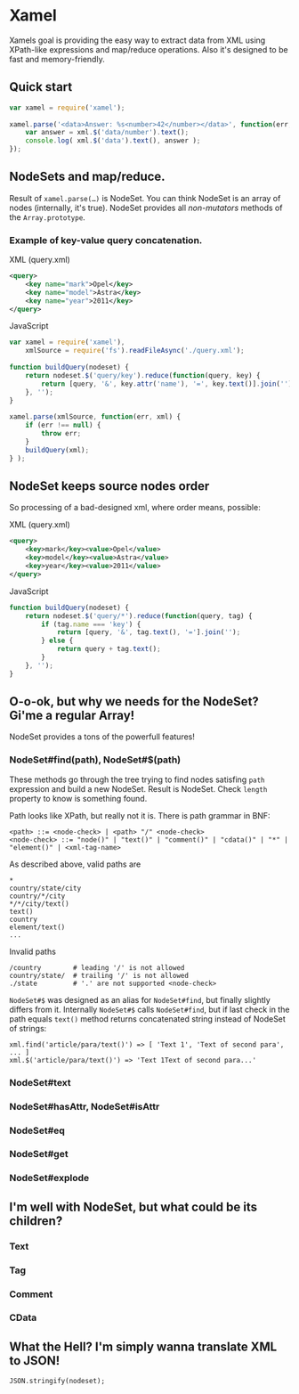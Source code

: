 # Xamel

Xamels goal is providing the easy way to extract data from XML using XPath-like expressions and map/reduce operations. Also it's designed to be fast and memory-friendly.

## Quick start

```javascript
var xamel = require('xamel');
    
xamel.parse('<data>Answer: %s<number>42</number></data>', function(err, xml) {
    var answer = xml.$('data/number').text();
    console.log( xml.$('data').text(), answer );
});
```

## NodeSets and map/reduce.

Result of `xamel.parse(…)` is NodeSet. You can think NodeSet is an array of nodes (internally, it's true). NodeSet provides all _non-mutators_ methods of the `Array.prototype`.

### Example of key-value query concatenation.

XML (query.xml)

```xml
<query>
    <key name="mark">Opel</key>
    <key name="model">Astra</key>
    <key name="year">2011</key>
</query>
```

JavaScript

```javascript
var xamel = require('xamel'),
    xmlSource = require('fs').readFileAsync('./query.xml');
    
function buildQuery(nodeset) {
    return nodeset.$('query/key').reduce(function(query, key) {
        return [query, '&', key.attr('name'), '=', key.text()].join('');
    }, '');
}
        
xamel.parse(xmlSource, function(err, xml) {
    if (err !== null) {
        throw err;
    }
    buildQuery(xml);
} );
```

## NodeSet keeps source nodes order

So processing of a bad-designed xml, where order means, possible:

XML (query.xml)

```xml
<query>
    <key>mark</key><value>Opel</value>
    <key>model</key><value>Astra</value>
    <key>year</key><value>2011</value>
</query>
```

JavaScript

```javascript
function buildQuery(nodeset) {
    return nodeset.$('query/*').reduce(function(query, tag) {
        if (tag.name === 'key') {
            return [query, '&', tag.text(), '='].join('');
        } else {
            return query + tag.text();
        }
    }, '');
}
```

## O-o-ok, but why we needs for the NodeSet? Gi'me a regular Array!

NodeSet provides a tons of the powerfull features!

### NodeSet#find(path), NodeSet#$(path)

These methods go through the tree trying to find nodes satisfing `path` expression and build a new NodeSet. 
Result is NodeSet. Check `length` property to know is something found.

Path looks like XPath, but really not it is. There is path grammar in BNF:

```bnf
<path> ::= <node-check> | <path> "/" <node-check>
<node-check> ::= "node()" | "text()" | "comment()" | "cdata()" | "*" | "element()" | <xml-tag-name>
```

As described above, valid paths are
```
*
country/state/city
country/*/city
*/*/city/text()
text()
country
element/text()
...
```

Invalid paths
```
/country        # leading '/' is not allowed
country/state/  # trailing '/' is not allowed
./state         # '.' are not supported <node-check>
```

`NodeSet#$` was designed as an alias for `NodeSet#find`, but finally slightly differs from it.
Internally `NodeSet#$` calls `NodeSet#find`, but if last check in the path equals `text()` method
returns concatenated string instead of NodeSet of strings:

```
xml.find('article/para/text()') => [ 'Text 1', 'Text of second para', ... ]
xml.$('article/para/text()') => 'Text 1Text of second para...'
```

### NodeSet#text

### NodeSet#hasAttr, NodeSet#isAttr

### NodeSet#eq

### NodeSet#get

### NodeSet#explode

## I'm well with NodeSet, but what could be its children?

### Text

### Tag

### Comment

### CData

## What the Hell? I'm simply wanna translate XML to JSON!

	JSON.stringify(nodeset);
